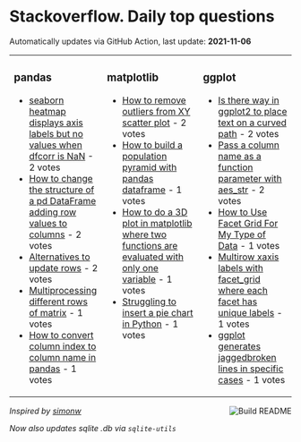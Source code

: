 # Stackoverflow. Daily top questions 

Automatically updates via GitHub Action, last update: **<!-- date starts -->2021-11-06<!-- date ends -->**


<table><tr><td valign="top" width="33%">

### pandas
<!-- pandas starts -->
* [seaborn heatmap displays axis labels but no values when dfcorr is NaN](https://stackoverflow.com/questions/69866128/seaborn-heatmap-displays-axis-labels-but-no-values-when-df-corr-is-nan) - 2 votes
* [How to change the structure of a pd DataFrame adding row values to columns](https://stackoverflow.com/questions/69867311/how-to-change-the-structure-of-a-pd-dataframe-adding-row-values-to-columns) - 2 votes
* [Alternatives to update rows](https://stackoverflow.com/questions/69864977/alternatives-to-update-rows) - 2 votes
* [Multiprocessing different rows of matrix](https://stackoverflow.com/questions/69865911/multiprocessing-different-rows-of-matrix) - 1 votes
* [How to convert column index to column name in pandas](https://stackoverflow.com/questions/69867291/how-to-convert-column-index-to-column-name-in-pandas) - 1 votes
<!-- pandas ends -->
</td><td valign="top" width="34%">


### matplotlib
<!-- matplotlib starts -->
* [How to remove outliers from XY scatter plot](https://stackoverflow.com/questions/69862594/how-to-remove-outliers-from-xy-scatter-plot) - 2 votes
* [How to build a population pyramid with pandas dataframe](https://stackoverflow.com/questions/69864891/how-to-build-a-population-pyramid-with-pandas-dataframe) - 1 votes
* [How to do a 3D plot in matplotlib where two functions are evaluated with only one variable](https://stackoverflow.com/questions/69863625/how-to-do-a-3d-plot-in-matplotlib-where-two-functions-are-evaluated-with-only-on) - 1 votes
* [Struggling to insert a pie chart in Python](https://stackoverflow.com/questions/69861456/struggling-to-insert-a-pie-chart-in-python) - 1 votes
<!-- matplotlib ends -->
</td><td valign="top" width="34%">


### ggplot
<!-- ggplot2 starts -->
* [Is there way in ggplot2 to place text on a curved path](https://stackoverflow.com/questions/69867669/is-there-way-in-ggplot2-to-place-text-on-a-curved-path) - 2 votes
* [Pass a column name as a function parameter with aes_str](https://stackoverflow.com/questions/69860486/pass-a-column-name-as-a-function-parameter-with-aes-str) - 2 votes
* [How to Use Facet Grid For My Type of Data](https://stackoverflow.com/questions/69863292/how-to-use-facet-grid-for-my-type-of-data) - 1 votes
* [Multirow xaxis labels with facet_grid where each facet has unique labels](https://stackoverflow.com/questions/69860879/multi-row-x-axis-labels-with-facet-grid-where-each-facet-has-unique-labels) - 1 votes
* [ggplot generates jaggedbroken lines in specific cases](https://stackoverflow.com/questions/69864276/ggplot-generates-jagged-broken-lines-in-specific-cases) - 1 votes
<!-- ggplot2 ends -->
</td></tr></table>

<a href="https://github.com/hp0404/hp0404/actions"><img src="https://github.com/hp0404/hp0404/workflows/Build%20README/badge.svg" align="right" alt="Build README"></a> <p>*Inspired by  [simonw](https://github.com/simonw/simonw)*</p> <p> *Now also updates sqlite .db via `sqlite-utils`* </p>
